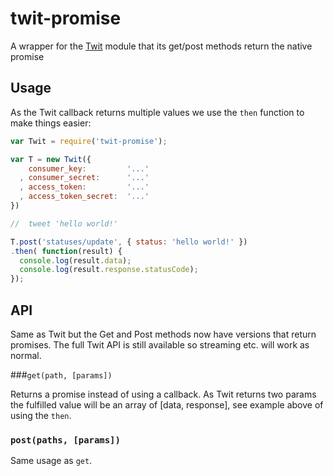 twit-promise
============

A wrapper for the [Twit](/ttezel/twit) module that its get/post methods return the native promise

## Usage

As the Twit callback returns multiple values we use the `then` function to make things easier:

```javascript
var Twit = require('twit-promise');

var T = new Twit({
    consumer_key:         '...'
  , consumer_secret:      '...'
  , access_token:         '...'
  , access_token_secret:  '...'
})

//  tweet 'hello world!'

T.post('statuses/update', { status: 'hello world!' })
.then( function(result) {
  console.log(result.data);
  console.log(result.response.statusCode);
});
```

## API

Same as Twit but the Get and Post methods now have versions that return promises. The full Twit API is still available so streaming etc. will work as normal.

###`get(path, [params])`

Returns a promise instead of using a callback. As Twit returns two params the fulfilled value will be an array of [data, response], see example above of using the `then`.

### `post(paths, [params])`

Same usage as `get`.
